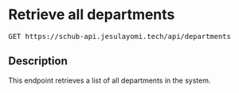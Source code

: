 # Retrieve all departments

<pre id='liveapi-code'>GET https://schub-api.jesulayomi.tech/api/departments
</pre>

## Description
This endpoint retrieves a list of all departments in the system.
